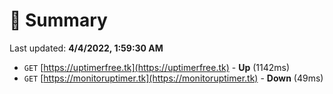 # 📖 Summary
Last updated: **4/4/2022, 1:59:30 AM**

- `GET` [https://uptimerfree.tk](https://uptimerfree.tk) - **Up** (1142ms)
- `GET` [https://monitoruptimer.tk](https://monitoruptimer.tk) - **Down** (49ms)
